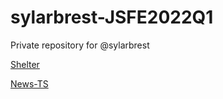# sylarbrest-JSFE2022Q1
Private repository for @sylarbrest

[Shelter](https://rolling-scopes-school.github.io/sylarbrest-JSFE2022Q1/shelter/pages/main "Shelter for pets")

[News-TS](https://rolling-scopes-school.github.io/sylarbrest-JSFE2022Q1/news-ts "Migration to TypeScript")